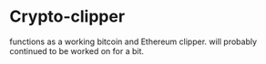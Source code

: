 # Crypto-clipper
functions as a working bitcoin and Ethereum clipper. will probably continued to be worked on for a bit.
